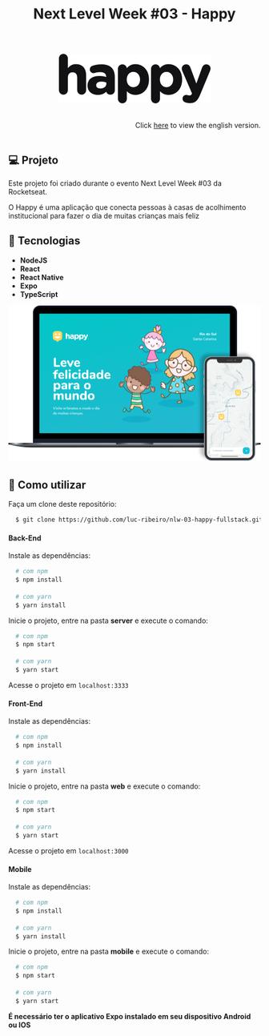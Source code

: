 <h1 align="center">
Next Level Week #03 - Happy
<br>
<br>

  ![Happy](https://github.com/luc-ribeiro/nlw-03-happy/blob/master/design/logo.svg?raw=true)
</h1>

<div align="right">
  Click <a href="https://github.com/luc-ribeiro/nlw-03-happy-fullstack/blob/master/README.md">here</a> to view the english version.
</div>
<br>

## 💻 Projeto
Este projeto foi criado durante o evento Next Level Week #03 da Rocketseat.

O Happy é uma aplicação que conecta pessoas à casas de acolhimento institucional para fazer o dia de muitas crianças mais feliz

## 🚀 Tecnologias

- **NodeJS**
- **React** 
- **React Native**
- **Expo**
- **TypeScript**

![banner](https://github.com/luc-ribeiro/nlw-03-happy/blob/master/design/mockup.png)

## :page_facing_up: Como utilizar

Faça um clone deste repositório:

```sh
  $ git clone https://github.com/luc-ribeiro/nlw-03-happy-fullstack.git
```

#### Back-End

Instale as dependências:

```sh
  # com npm
  $ npm install

  # com yarn
  $ yarn install
```

Inicie o projeto, entre na pasta **server** e execute o comando:

```sh
  # com npm
  $ npm start

  # com yarn
  $ yarn start
```

Acesse o projeto em `localhost:3333`

#### Front-End

Instale as dependências:

```sh
  # com npm
  $ npm install

  # com yarn
  $ yarn install
```

Inicie o projeto, entre na pasta **web** e execute o comando:

```sh
  # com npm
  $ npm start

  # com yarn
  $ yarn start
```

Acesse o projeto em `localhost:3000`

#### Mobile

Instale as dependências:

```sh
  # com npm
  $ npm install

  # com yarn
  $ yarn install
```

Inicie o projeto, entre na pasta **mobile** e execute o comando:

```sh
  # com npm
  $ npm start

  # com yarn
  $ yarn start
```

**É necessário ter o aplicativo Expo instalado em seu dispositivo Android ou IOS**
